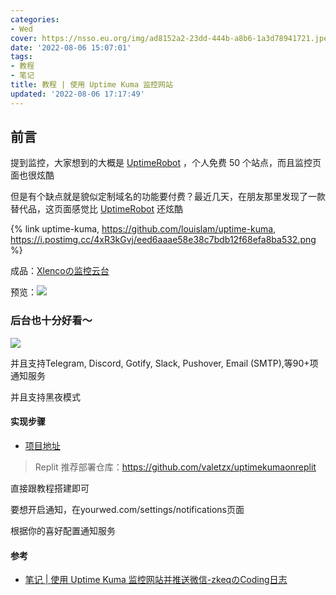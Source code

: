 ```yaml
---
categories:
- Wed
cover: https://nsso.eu.org/img/ad8152a2-23dd-444b-a8b6-1a3d78941721.jpeg
date: '2022-08-06 15:07:01'
tags:
- 教程
- 笔记
title: 教程 | 使用 Uptime Kuma 监控网站
updated: '2022-08-06 17:17:49'
---
```

## 前言

提到监控，大家想到的大概是 [UptimeRobot](https://uptimerobot.com/) ，个人免费 50 个站点，而且监控页面也很炫酷

但是有个缺点就是貌似定制域名的功能要付费？最近几天，在朋友那里发现了一款替代品，这页面感觉比 [UptimeRobot](https://uptimerobot.com/) 还炫酷

{% link uptime-kuma, https://github.com/louislam/uptime-kuma,  https://i.postimg.cc/4xR3kGvj/eed6aaae58e38c7bdb12f68efa8ba532.png  %}

成品：[Xlencoの监控云台](https://uptime.xilej.repl.co/status/xlenco)

预览：![](https://nsso.eu.org/img/ff6946fc-cb28-43cc-b357-0f2b3a84d3d0.jpeg)

### 后台也十分好看～

![](https://nsso.eu.org/img/dcf48529-6a1c-46dc-b2f0-12afc5f3008b.jpeg)

并且支持Telegram, Discord, Gotify, Slack, Pushover, Email (SMTP),等90+项通知服务

并且支持黑夜模式

#### 实现步骤

* [项目地址](https://github.com/louislam/uptime-kuma)

> Replit 推荐部署仓库：https://github.com/valetzx/uptimekumaonreplit

直接跟教程搭建即可

要想开启通知，在yourwed.com/settings/notifications页面

根据你的喜好配置通知服务

#### 参考

* [笔记 | 使用 Uptime Kuma 监控网站并推送微信-zkeqのCoding日志](https://icodeq.com/2022/3b048b84e37d/)
